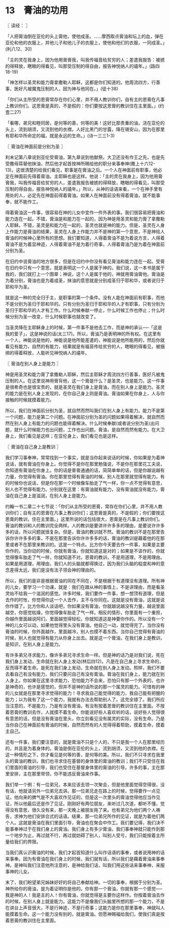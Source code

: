 # 13　膏油的功用



〖 读经： 〗

「人把膏油倒在亚伦的头上膏他，使他成圣。……摩西取点膏油和坛上的血，弹在亚伦和他的衣服上，并他儿子和他儿子的衣服上，使他和他们的衣服，一同成圣。」(利八12、30)

「主的灵在我身上，因为他用膏膏我，叫我传福音给贫穷的人；差遣我报告：被掳的得释放，瞎眼的得看见，叫那受压制的得自由，报告神悦纳人的禧年。」(路四18-19)

「神怎样以圣灵和能力膏拿撒勒人耶稣，这都是你们知道的。他周流四方，行善事，医好凡被魔鬼压制的人，因为神与他同在。」(徒十38)

「你们从主所受的恩膏常存在你们心里，并不用人教训你们，自有主的恩膏在凡事上教训你们。这恩膏是真的，不是假的：你们要按这恩膏的教训住在主里面。」(约壹二27)

「看哪，弟兄和睦同居，是何等的善，何等的美！这好比那贵重的油，浇在亚伦的头上，流到胡须，又流到他的衣襟。人好比黑门的甘露，降在锡安山，因为在那里有耶和华所命定的福，就是永远的生命。」(诗一三三1-3)



〖 膏油在神面前是分别为圣 〗

利未记第八章说到亚伦受膏油，第九章说到他献祭。大卫还没有作王之先，也是先受撒母耳替他抹油，然后他才起首按神所赐给他的职分来事奉神(撒上十六12-13)。这很清楚的给我们看见，职事是在膏油之后。一个人在神面前有职事，他必定在神面前先得着膏油。主耶稣也是这样。他说：「主的灵在我身上，因为他用膏膏我，叫我传福音给贫穷的人，差遣我报告被掳的得释放，瞎眼的得看见，叫那受压制的得自由，报告神悦纳人的禧年。」所以，从神的话语来看，一个在神手里有用处的人，必定先在神面前得着膏油。如果人在神面前没有得着膏油，就不能事奉，就不能作工。

得着膏油这一件事，很容易在神的儿女中变作一件外表的事。我们很容易把膏油和能力连在一起。不错，膏油是和能力在一起的，因为神是用圣灵和能力膏了拿撒勒人耶稣。不错，圣灵是和能力在一起的，圣灵也就是神的能力。但是，圣灵在人身上作能力是膏油的结果，圣灵在人身上作能力并不是神的第一个意思，不是神给人膏油的时候神心里所有的思想。我们要知道，人得着膏油不是为着说方言，人得着膏油不是为着显神迹，人得着膏油不是为着行奇事，人得着膏油乃是为着在神面前分别为圣。

在旧约中说膏油的地方很多，但是在旧约中你没有看见膏油和能力连在一起。受膏在旧约中只有一个意思，就是表明这一个人是属于神的。我们说，这一本书是属于我的，我们就打上一个图章；神说，这个人是属于他的，神就用膏油膏他。膏油是为着分别，膏油也是为着成圣，抹油的意思就是分别成圣归于耶和华，或者说归于耶和华为圣。

就是这一种的完全归于主，是职事的第一个条件。没有人能在神面前有职事，而他不是分别为圣归于耶和华的。只有分别为圣归于耶和华的人才有职事，只有分别为圣归于耶和华的人才有工作。什么时候奉献一停止，什么时候工作也停止；什么时候分别为圣一改变，什么时候职事也就改变了。

当圣灵降在主耶稣身上的时候，第一件事不是他去工作，而是神的承认──「这是我的爱子」，这是神说的话(太三17)。所以，膏油乃是表明神的所有权。在这里有一个人，神能说是他的，神能说是他所能差遣的，神能说是他所能用的，然后你就看见有能力，自然的有能力，结果就是有福音传给贫穷的人，瞎眼的得看见，被捆绑的得着释放，人能听见神悦纳人的禧年。



〖 膏油在别人身上是能力 〗

神是用圣灵和能力膏了拿撒勒人耶稣，然后主耶稣才周流四方行善事，医好凡被鬼压制的人。在这里说神用膏肓他，这一个膏是什么？是圣灵，也是能力。这一件事是很希奇也是很宝贵的，就是圣灵在我们身上是膏油，而在别人身上是能力。圣灵的能力是在别人身上发现的，在你自己身上则是膏油。膏油如果在你身上，人与你接触的时候就摸着能力。

所以，我们在神面前分别为圣，就自然而然叫我们在别人身上有能力。能力不是第一个问题，能力是第二个问题。在神面前分别为圣的问题如果得着解决，就自然而然在别人身上有能力的问题也能得着解决。什么时候奉献(或者说分别为圣)出问题，就什么时候能力也出问题，工作也出问题。膏油，是自然而然有能力。在大卫身上，我们看见是这样；在亚伦身上，我们看见也是这样。



〖 膏油在自己身上是教训 〗

我们学习事奉神，常常找到一个事实，就是当你起来说话的时候，你如果是为着神说话，就有膏油在你身上。你觉得不是你在那里勉强说，不是你在那里花工夫说，你知道有膏油在你身上。你的话是普普通通的话，简简单单的话，但是你越说越有力量，你觉得有膏油。你在那里觉得有膏油的时候，别人在那里就觉得有能力。有的时候你也说话，但是你在那一个时候像车胎走了气一样，你一点不觉得有意思，别人也不觉得有能力。分别就在这里：有膏油就有能力，没有膏油就没有能力。膏油在自己身上是滋润，在别人身上是能力。

约翰一书二章二十七节说：「你们从主所受的恩膏，常存在你们心里，并不用人教训你们；自有主的恩膏在凡事上教训你们；这恩膏是真的，不是假的；你们要按这恩膏的教训，住在主里面。」这里所说的话包括很大，恩膏是在凡事上教训你们。膏油的教训和人的教训完全两样。人的教训是要讲许许多多的理由，是要说许许多多的话，所以问题就很复杂。但是，膏油的教训就不然。膏油的教训不是在那里告诉你许许多多的事，不是在那里告诉你许许多多的话，膏油的教训是藉着他的在那里或者不在那里来教训的。这是一个特点。比方你今天要去作一件事，如果是主要你作的，当你动的时候，你就有膏油，你就知道这是对的；如果是不该作的，你就觉得像车胎走了气一样，你就知道不对。恩膏的教训，不是用道理，不是用理由。如果是用道理，用理由，我们人的头脑就都得换过，因为我们头脑的程度和神的意念差得太远，我们是没有法子领会神的理由的。

所以，我们的是非是根据膏油的同在不同在，不是根据于有道理没有道理。所有神的儿女，要学习一个功课，就是：我们在跟从神的事情上，不是讲理由，而是看圣灵绐不给我一个滋润的感觉。许多时候，我们要作一件事，想一想顶有道理，但是去作的时怅，你觉得你这一个人去作，主不与你同在。这就是没有膏油，这就是说你作错了。比方你和人谈话吧，你如果没有膏油，你就越说越没有力量，越说里面越空，你感觉枯燥，你觉得像车胎走了气一样。相反的情形，你里面有一个重担，你越作里面越说阿们，里面越觉得轻松，你就知道这是神要你作的。所以没有一个神的儿女可以动，如果他觉得里头没有膏油。他自己一动，就觉得完了。当你没有膏油的时候，你外面越作，里面越冷，别人也摸不着东西。当你自己觉得有膏油的时候，别人也就觉得有能力从你身上出去。就是这一个膏油，在我们身上是教训，是知识，在别人身上是能力。

有许多弟兄寻求能力，像许多弟兄寻求生命一样。但是神的话乃是对我们说，死在我们身上发动，生命就在别人身上发动(林后四12)。凡是在自己身上寻求生命的，反而得不着生命。是死在我们身上发动，生命就在别人身上发动。照样，我们不要去看自己有没有能力，我们只要问自己有没有膏油。膏油在我们身上，能力就在别人身上。你如果在这里寻求能力，恐怕能力不会来，恐怕只有那一个外表的，也许是神奇的，也许是感觉的，但并不是神的话所说的那一个属灵的能力。可惜有的神的儿女就是在那里寻求觉得的能力！寻求我自己能觉得的能力，我自己能有把握的能力；以为我有了这一个能力，我就有办法去帮助别人了。这完全错了。我们所应当注意的，不是能力，乃是有没有膏油，有没有按着恩膏的教训住在主里面。不按着恩膏的教训去作，人就摸不着生命。你能说好些人喜欢听的话，说好些人觉得很有意思的话，但是没有膏油在里头，你立刻看见没有属灵的实际，没有生命。乃是当你自己在神面前有膏油的时候，自然而然有的人觉得得着帮助，摸着生命，摸着主自己。

还有一件事，我们要注意的，就是膏油不只是个人的，不只是我一个人在那里经历的，并且是为着身体的。膏油是倒在亚伦的头上，流到胡须，又流到他的衣襟。在这一种情形之下，你才看见是何等的善，是何等的美。所以，我们不只寻求在我里头的膏油的教训，我们也寻求住在基督的身体里的膏油的教训；我们不只受住在我们里面的膏油的引导，我们也受住在基督身体里的膏油的引导。许多的事，主在那里安排，主在那里带领，你不能违反膏油来作事。

我们举一个例：有一位弟兄，本来应该去领一次聚会，但是他里面觉得空得很，没有话，他就请另外一位弟兄去讲。那一位弟兄走在路上的时候，觉得要作一点见证。他向来的脾气是不大喜欢作见证的，但是这一次里头的膏油觉得他应当作见证，所以他最后还是作了见证。刚刚好有两位朋友，来听过几次道，都听不懂，觉得没有意思，很久没有来，那一天晚上被朋友拖了来。也有弟兄为他们两个人祷告，求神为他们安排合式的话语。结果，那一位弟兄所作的见证，就是为着他们两个人。这就是膏油在我们里面引导，膏油也在聚会中作工。我们要记得，我们决不能事奉神过于在我们身上的膏油。我们身上有多少膏油，我们事奉神就只能作到那一个地步为止，再过就不行，再过就妨碍了别人，叫别人受亏。我们只能按着主所量给我们的界限。

当我们真认识膏油的时候，我们才起首知道什么叫作话语的事奉，或者说用神的话来事奉。因为有膏油在我们身上的时候，我们就有话，所以我们是藉着膏油来事奉神。是神叫我们注意他所注意的，是神给我们话，叫我们用这些话来事奉神，来服事神的儿女。

末了，我们盼望弟兄姊妹好好的将自己奉献给神。一切的事奉，根据于分别为圣。神所给你的膏油，是为着证明你是他的。你有那一个膏油，你就有那一个感觉──我是神的人！我是主的人！你有膏油，你就觉得是主要你这样作。你按着膏油去作的时候，在别人身上就是能力。这能力不是像我们头脑里所想的那一个能力，不是在讲台上声音很大，不是行神迹，不是行奇事；这能力是你在那里事奉，神就叫人能摸着生命。这一个能力没有别的，就是膏油。但愿神赐福给我们，使我们真是按着恩膏的教训住在主里面。


